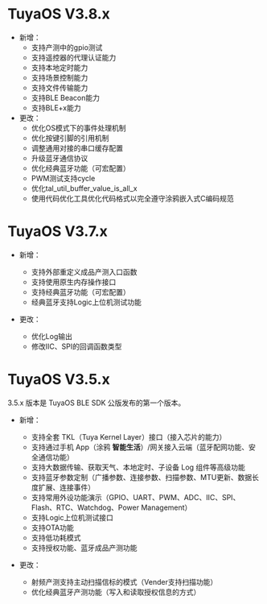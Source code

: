 # TuyaOS V3.8.x

- 新增：
  - 支持产测中的gpio测试
  - 支持遥控器的代理认证能力
  - 支持本地定时能力
  - 支持场景控制能力
  - 支持文件传输能力
  - 支持BLE Beacon能力
  - 支持BLE+x能力
- 更改：
  - 优化OS模式下的事件处理机制
  - 优化按键引脚的引用机制
  - 调整通用对接的串口缓存配置
  - 升级蓝牙通信协议
  - 优化经典蓝牙功能（可宏配置）
  - PWM测试支持cycle
  - 优化tal_util_buffer_value_is_all_x
  - 使用代码优化工具优化代码格式以完全遵守涂鸦嵌入式C编码规范

# TuyaOS V3.7.x

- 新增：
  - 支持外部重定义成品产测入口函数
  - 支持使用原生内存操作接口
  - 支持经典蓝牙功能（可宏配置）
  - 经典蓝牙支持Logic上位机测试功能

- 更改：
  - 优化Log输出
  - 修改IIC、SPI的回调函数类型

# TuyaOS V3.5.x

3.5.x 版本是 TuyaOS BLE SDK 公版发布的第一个版本。

- 新增：
  - 支持全套 TKL（Tuya Kernel Layer）接口（接入芯片的能力）
  - 支持通过手机 App（涂鸦 **智能生活**）/网关接入云端（蓝牙配网功能、安全通信功能）
  - 支持大数据传输、获取天气、本地定时、子设备 Log 组件等高级功能
  - 支持蓝牙参数定制（广播参数、连接参数、扫描参数、MTU更新、数据长度扩展、连接事件）
  - 支持常用外设功能演示（GPIO、UART、PWM、ADC、IIC、SPI、Flash、RTC、Watchdog、Power Management）
  - 支持Logic上位机测试接口
  - 支持OTA功能
  - 支持低功耗模式
  - 支持授权功能、蓝牙成品产测功能

- 更改：
  - 射频产测支持主动扫描信标的模式（Vender支持扫描功能）
  - 优化经典蓝牙产测功能（写入和读取授权信息的方式）
